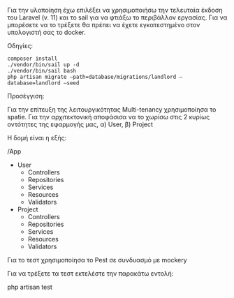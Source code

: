 Για την υλοποίηση έχω επιλέξει να χρησιμοποιήσω την τελευταία έκδοση του Laravel (v. 11) και  το sail για να φτιάξω το περιβάλλον εργασίας. Για να μπορέσετε να το τρέξετε θα πρέπει να έχετε εγκατεστημένο στον υπολογιστή σας το docker.

Οδηγίες:

	composer install
	./vendor/bin/sail up -d
	./vendor/bin/sail bash
	php artisan migrate –path=database/migrations/landlord –database=landlord –seed

Προσέγγιση:

Για την επίτευξη της λειτουργικότητας Multi-tenancy χρησιμοποίησα το spatie.
Για την αρχιτεκτονική αποφάσισα να το χωρίσω στις 2 κυρίως οντότητες της εφαρμογής μας, α) User,  β) Project

Η δομή είναι η εξής:

/App
<ul> 
    <li> User 
    <ul> 
        <li> Controllers </li>
        <li> Repositories </li>
        <li> Services </li>
        <li> Resources </li>
        <li> Validators </li>
    </ul>
    <li> Project 
    <ul>
        <li> Controllers </li>
        <li> Repositories </li>
        <li> Services </li>
        <li> Resources </li>
        <li> Validators </li>
    </ul>
    </li>
</ul>


Για το τεστ χρησιμοποίησα το Pest σε συνδυασμό με mockery

Για να τρέξετε τα τεστ εκτελέστε την παρακάτω εντολή:

php artisan test

